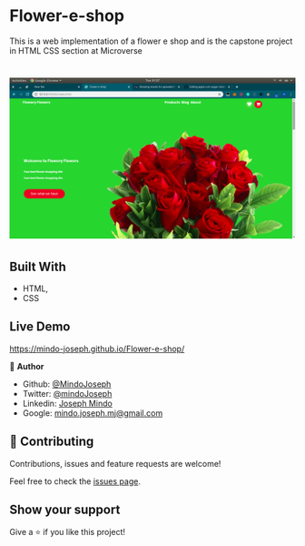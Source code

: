 # Flower-e-shop
This is a web implementation of  a flower e shop and is the capstone project in HTML CSS section at Microverse

![screenshot](./img/screenshot.png)
=======


## Built With

- HTML,
- CSS

## Live Demo

https://mindo-joseph.github.io/Flower-e-shop/


👤 **Author**


- Github: [@MindoJoseph](https://github.com/Mindo-Joseph)
- Twitter: [@mindoJoseph](https://twitter.com/mindoJoseph)
- Linkedin: [Joseph Mindo](https://www.linkedin.com/in/joseph-mindo-367284132/)
- Google: mindo.joseph.mj@gmail.com

## 🤝 Contributing

Contributions, issues and feature requests are welcome!

Feel free to check the [issues page](https://github.com/Mindo-Joseph/apple.com-page-clone/issues).

## Show your support

Give a ⭐️ if you like this project!